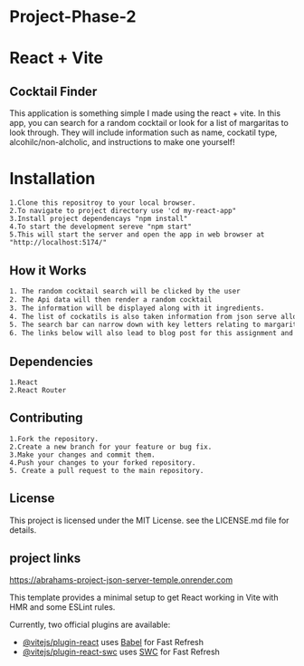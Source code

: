 # Project-Phase-2
# React + Vite
## Cocktail Finder

This application is something simple I made using the react + vite. In this app, you can search for a random cocktail or look for a list of margaritas to look through. They will include information such as name, cockatil type, alcohilc/non-alcholic, and instructions to make one yourself!

# Installation
```
1.Clone this repositroy to your local browser. 
2.To navigate to project directory use 'cd my-react-app"
3.Install project dependencays "npm install"
4.To start the development sereve "npm start"
5.This will start the server and open the app in web browser at "http://localhost:5174/"
```

## How it Works

```bash
1. The random cocktail search will be clicked by the user
2. The Api data will then render a random cocktail
3. The information will be displayed along with it ingredients.
4. The list of cockatils is also taken information from json serve allowing it to send data to make up the list of margaritas
5. The search bar can narrow down with key letters relating to margarita being search for.
6. The links below will also lead to blog post for this assignment and git hub for the project
```

## Dependencies
```
1.React
2.React Router
```
## Contributing 
```
1.Fork the repository.
2.Create a new branch for your feature or bug fix.
3.Make your changes and commit them.
4.Push your changes to your forked repository.
5. Create a pull request to the main repository.
```

## License
This project is licensed under the MIT License.
see the LICENSE.md file for details.

## project links

https://abrahams-project-json-server-temple.onrender.com




This template provides a minimal setup to get React working in Vite with HMR and some ESLint rules.

Currently, two official plugins are available:

- [@vitejs/plugin-react](https://github.com/vitejs/vite-plugin-react/blob/main/packages/plugin-react/README.md) uses [Babel](https://babeljs.io/) for Fast Refresh
- [@vitejs/plugin-react-swc](https://github.com/vitejs/vite-plugin-react-swc) uses [SWC](https://swc.rs/) for Fast Refresh
